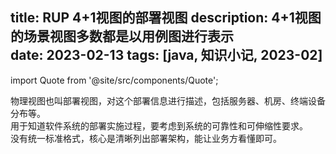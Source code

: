 title: RUP 4+1视图的部署视图
description: 4+1视图的场景视图多数都是以用例图进行表示  
date: 2023-02-13
tags: [java,  知识小记, 2023-02]
---

import Quote from '@site/src/components/Quote';

> <Quote></Quote>

物理视图也叫部署视图，对这个部署信息进行描述，包括服务器、机房、终端设备分布等。  
用于知道软件系统的部署实施过程，要考虑到系统的可靠性和可伸缩性要求。    
没有统一标准格式，核心是清晰列出部署架构，能让业务方看懂即可。  
